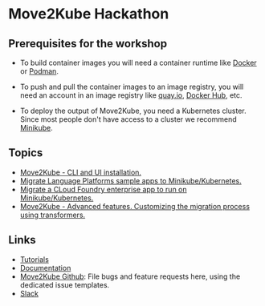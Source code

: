 # Move2Kube Hackathon

## Prerequisites for the workshop

- To build container images you will need a container runtime like [Docker](https://www.docker.com/get-started) or [Podman](https://podman.io/getting-started/installation).

- To push and pull the container images to an image registry, you will need an account in an image registry like [quay.io](https://quay.io), [Docker Hub](https://hub.docker.com/), etc.

- To deploy the output of Move2Kube, you need a Kubernetes cluster. Since most people don't have access to a cluster we recommend [Minikube](https://minikube.sigs.k8s.io/docs/start/).

## Topics

* [Move2Kube - CLI and UI installation.](./installation)
* [Migrate Language Platforms sample apps to Minikube/Kubernetes.](./exercise-1-language-platforms/)
* [Migrate a CLoud Foundry enterprise app to run on Minikube/Kubernetes.](./exercise-2-cf-enterprise-app/)
* [Move2Kube - Advanced features. Customizing the migration process using transformers.](./exercise-3-customizations/)

## Links

* [Tutorials](https://move2kube.konveyor.io/tutorials)
* [Documentation](https://move2kube.konveyor.io/documentation)
* [Move2Kube Github](https://github.com/konveyor/move2kube): File bugs and feature requests here, using the dedicated issue templates.
* [Slack](https://kubernetes.slack.com/archives/CR85S82A2)